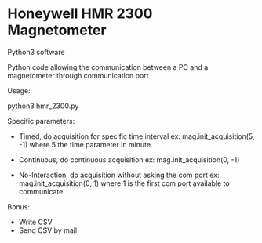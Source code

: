 # Honeywell HMR 2300 Magnetometer

Python3 software 

Python code allowing the communication between a PC and a magnetometer through communication port


Usage:

python3 hmr_2300.py


Specific parameters: 

 - Timed, do acquisition for specific time interval
ex: mag.init_acquisition(5, -1) where 5 the time parameter in minute.


 - Continuous, do continuous acquisition
ex: mag.init_acquisition(0, -1)


 - No-Interaction, do acquisition without asking the com port
ex: mag.init_acquisition(0, 1) where 1 is the first com port available to communicate.


Bonus:

 - Write CSV
 - Send CSV by mail
